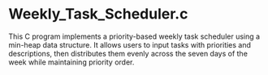 # Weekly_Task_Scheduler.c
This C program implements a priority-based weekly task scheduler using a min-heap data structure. It allows users to input tasks with priorities and descriptions, then distributes them evenly across the seven days of the week while maintaining priority order.
